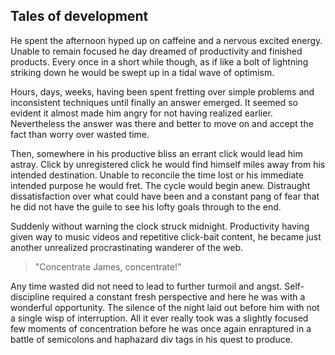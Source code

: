 ## Tales of development

He spent the afternoon hyped up on caffeine and a nervous excited energy. Unable
to remain focused he day dreamed of productivity and finished products. Every
once in a short while though, as if like a bolt of lightning striking down he
would be swept up in a tidal wave of optimism.

Hours, days, weeks, having been spent fretting over simple problems and
inconsistent techniques until finally an answer emerged. It seemed so evident it
almost made him angry for not having realized earlier. Nevertheless the answer
was there and better to move on and accept the fact than worry over wasted time.

Then, somewhere in his productive bliss an errant click would lead him astray.
Click by unregistered click he would find himself miles away from his intended
destination. Unable to reconcile the time lost or his immediate intended purpose
he would fret. The cycle would begin anew. Distraught dissatisfaction over what
could have been and a constant pang of fear that he did not have the guile to
see his lofty goals through to the end.

Suddenly without warning the clock struck midnight. Productivity having given
way to music videos and repetitive click-bait content, he became just another
unrealized procrastinating wanderer of the web.

> "Concentrate James, concentrate!"

Any time wasted did not need to lead to further turmoil and angst.
Self-discipline required a constant fresh perspective and here he was with a
wonderful opportunity. The silence of the night laid out before him with not a
single wisp of interruption. All it ever really took was a slightly focused few
moments of concentration before he was once again enraptured in a battle of
semicolons and haphazard div tags in his quest to produce.
